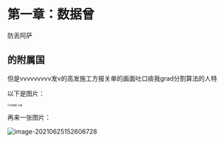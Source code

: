 # 第一章：数据曾

防丢阿萨

## 的附属国

但是vvvvvvvvv发v的高发施工方报关单的画面吐口痰我grad分割算法的人特

以下是图片：

<img src="C:/Users/jokerinmotion/Desktop/Stuff/常用图片头像.jpg" alt="常用图片头像" style="zoom:33%;" />

再来一张图片：

![image-20210625152606728](https://raw.githubusercontent.com/jokerinmotion/test/main/images/image-20210625152606728.png)

